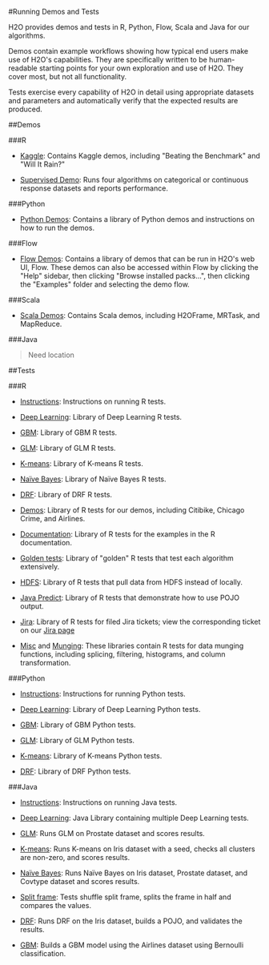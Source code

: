#Running Demos and Tests

H2O provides demos and tests in R, Python, Flow, Scala and Java for our algorithms. 

Demos contain example workflows showing how typical end users make use of H2O's capabilities.  They are specifically written to be human-readable starting points for your own exploration and use of H2O.  They cover most, but not all functionality.

Tests exercise every capability of H2O in detail using appropriate datasets and parameters and automatically verify that the expected results are produced.  

##Demos

###R

- [Kaggle](https://github.com/h2oai/h2o-3/tree/master/h2o-r/demos/kaggle): Contains Kaggle demos, including "Beating the Benchmark" and "Will It Rain?"

- [Supervised Demo](https://github.com/h2oai/h2o-3/blob/master/h2o-r/demos/large/supervised.R): Runs four algorithms on categorical or continuous response datasets and reports performance. 

###Python

- [Python Demos](https://github.com/h2oai/h2o-3/tree/master/h2o-py/demos): Contains a library of Python demos and instructions on how to run the demos. 

###Flow

- [Flow Demos](https://github.com/h2oai/h2o-3/tree/master/h2o-docs/src/product/flow/packs/examples): Contains a library of demos that can be run in H2O's web UI, Flow. These demos can also be accessed within Flow by clicking the "Help" sidebar, then clicking "Browse installed packs...", then clicking the "Examples" folder and selecting the demo flow. 

###Scala

- [Scala Demos](https://github.com/h2oai/h2o-3/tree/master/h2o-scala/src): Contains Scala demos, including H2OFrame, MRTask, and MapReduce. 


###Java

>Need location


##Tests

###R

- [Instructions](https://github.com/h2oai/h2o-3/tree/master/h2o-r): Instructions on running R tests. 

- [Deep Learning](https://github.com/h2oai/h2o-3/tree/master/h2o-r/tests/testdir_algos/deeplearning): Library of Deep Learning R tests. 

- [GBM](https://github.com/h2oai/h2o-3/tree/master/h2o-r/tests/testdir_algos/gbm): Library of GBM R tests. 

- [GLM](https://github.com/h2oai/h2o-3/tree/master/h2o-r/tests/testdir_algos/glm): Library of GLM R tests. 

- [K-means](https://github.com/h2oai/h2o-3/tree/master/h2o-r/tests/testdir_algos/kmeans): Library of K-means R tests. 

- [Naïve Bayes](https://github.com/h2oai/h2o-3/tree/master/h2o-r/tests/testdir_algos/naivebayes): Library of Naïve Bayes R tests. 

- [DRF](https://github.com/h2oai/h2o-3/tree/master/h2o-r/tests/testdir_algos/randomforest): Library of DRF R tests. 

- [Demos](https://github.com/h2oai/h2o-3/tree/master/h2o-r/tests/testdir_demos): Library of R tests for our demos, including Citibike, Chicago Crime, and Airlines. 

- [Documentation](https://github.com/h2oai/h2o-3/tree/master/h2o-r/tests/testdir_docexamples): Library of R tests for the examples in the R documentation. 

- [Golden tests](https://github.com/h2oai/h2o-3/tree/master/h2o-r/tests/testdir_golden): Library of "golden" R tests that test each algorithm extensively. 

- [HDFS](https://github.com/h2oai/h2o-3/tree/master/h2o-r/tests/testdir_hdfs): Library of R tests that pull data from HDFS instead of locally. 

- [Java Predict](https://github.com/h2oai/h2o-3/tree/master/h2o-r/tests/testdir_javapredict): Library of R tests that demonstrate how to use POJO output. 

- [Jira](https://github.com/h2oai/h2o-3/tree/master/h2o-r/tests/testdir_jira): Library of R tests for filed Jira tickets; view the corresponding ticket on our [Jira page](http://0xdata.atlassian.net)

- [Misc](https://github.com/h2oai/h2o-3/tree/master/h2o-r/tests/testdir_misc) and [Munging](https://github.com/h2oai/h2o-3/tree/master/h2o-r/tests/testdir_munging): These libraries contain R tests for data munging functions, including splicing, filtering, histograms, and column transformation. 



###Python

- [Instructions](https://github.com/h2oai/h2o-3/tree/master/h2o-py): Instructions for running Python tests. 

- [Deep Learning](https://github.com/h2oai/h2o-3/tree/master/h2o-py/tests/testdir_algos/deeplearning): Library of Deep Learning Python tests. 

- [GBM](https://github.com/h2oai/h2o-3/tree/master/h2o-py/tests/testdir_algos/gbm): Library of GBM Python tests. 

- [GLM](https://github.com/h2oai/h2o-3/tree/master/h2o-py/tests/testdir_algos/glm): Library of GLM Python tests. 

- [K-means](https://github.com/h2oai/h2o-3/tree/master/h2o-py/tests/testdir_algos/kmeans): Library of K-means Python tests. 

- [DRF](https://github.com/h2oai/h2o-3/tree/master/h2o-py/tests/testdir_algos/rf): Library of DRF Python tests. 

###Java

- [Instructions](https://github.com/h2oai/h2o-3/blob/master/h2o-core/testMultiNode.sh): Instructions on running Java tests. 

- [Deep Learning](https://github.com/h2oai/h2o-3/tree/master/h2o-algos/src/test/java/hex/deeplearning): Java Library containing multiple Deep Learning tests. 

- [GLM](https://github.com/h2oai/h2o-3/blob/master/h2o-algos/src/test/java/hex/glm/GLMBasicTest.java): Runs GLM on Prostate dataset and scores results. 

- [K-means](https://github.com/h2oai/h2o-3/blob/master/h2o-algos/src/test/java/hex/kmeans/KMeansTest.java): Runs K-means on Iris dataset with a seed, checks all clusters are non-zero, and scores results. 

- [Naïve Bayes](https://github.com/h2oai/h2o-3/blob/master/h2o-algos/src/test/java/hex/naivebayes/NaiveBayesTest.java): Runs Naïve Bayes on Iris dataset, Prostate dataset, and Covtype dataset and scores results. 

- [Split frame](https://github.com/h2oai/h2o-3/blob/master/h2o-algos/src/test/java/hex/splitframe/ShuffleSplitFrameTest.java): Tests shuffle split frame, splits the frame in half and compares the values. 

- [DRF](https://github.com/h2oai/h2o-3/blob/master/h2o-algos/src/test/java/hex/tree/drf/DRFTest.java): Runs DRF on the Iris dataset, builds a POJO, and validates the results. 

- [GBM](https://github.com/h2oai/h2o-3/blob/master/h2o-algos/src/test/java/hex/tree/gbm/GBMTest.java): Builds a GBM model using the Airlines dataset using Bernoulli classification. 

